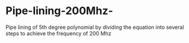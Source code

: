 # Pipe-lining-200Mhz-
Pipe lining of 5th degree polynomial by dividing the equation into several steps to achieve the frequency of 200 Mhz
